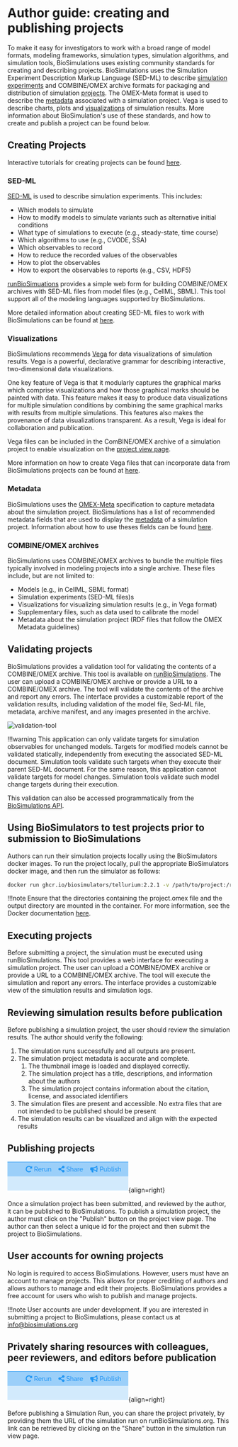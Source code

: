 # Author guide: creating and publishing projects

To make it easy for investigators to work with a broad range of model formats, modeling frameworks, simulation types, simulation algorithms, and simulation tools, BioSimulations uses existing community standards for creating and describing projects. BioSimulations uses the Simulation Experiment Description Markup Language (SED-ML) to describe [simulation experiments](#sed-ml) and COMBINE/OMEX archive formats for packaging and distribution of simulation [projects](#combineomex-archives). The OMEX-Meta format is used to describe the [metadata](#metadata) associated with a simulation project. Vega is used to describe charts, plots and [visualizations](#visualizations) of simulation results. More information about BioSimulation's use of these standards, and how to create and publish a project can be found below.

## Creating Projects

Interactive tutorials for creating projects can be found [here](https://tutorial.biosimulators.org). 
### SED-ML 

[SED-ML](https://sed-ml.org/) is used to describe simulation experiments. This includes:

- Which models to simulate
- How to modify models to simulate variants such as alternative initial conditions
- What type of simulations to execute (e.g., steady-state, time course)
- Which algorithms to use (e.g., CVODE, SSA)
- Which observables to record
- How to reduce the recorded values of the observables
- How to plot the observables
- How to export the observables to reports (e.g., CSV, HDF5)

 [runBioSimuations](https://run.biosimulations.org/create) provides a simple web form for building COMBINE/OMEX archives with SED-ML files from model files (e.g., CellML, SBML). This tool support all of the modeling languages supported by BioSimulations. 

More detailed information about creating SED-ML files to work with BioSimulations can be found at [here](../concepts/Experiments.md).

### Visualizations

BioSimulations recommends [Vega](https://vega.github.io/vega/) for data visualizations of simulation results. Vega is a powerful, declarative grammar for describing interactive, two-dimensional data visualizations.

One key feature of Vega is that it modularly captures the graphical marks which comprise visualizations and how those graphical marks should be painted with data. This feature makes it easy to produce data visualizations for multiple simulation conditions by combining the same graphical marks with results from multiple simulations. This features also makes the provenance of data visualizations transparent. As a result, Vega is ideal for collaboration and publication.

Vega files can be included in the ComBINE/OMEX archive of a simulation project to enable visualization on the [project view page](./user-guide.md#visualizations).

More information on how to create Vega files that can incorporate data from BioSimulations projects can be found at [here](../concepts/Visualizations.md).

### Metadata 
BioSimulations uses the [OMEX-Meta](https://co.mbine.org/standards/omex-metadata) specification to capture metadata about the simulation project. BioSimulations has a list of recommended metadata fields that are used to display the [metadata](./user-guide.md#metadata) of a simulation project. Information about how to use theses fields can be found [here](../concepts/Metadata.md).

### COMBINE/OMEX archives

BioSimulations uses COMBINE/OMEX archives to bundle the multiple files typically involved in modeling projects into a single archive. These files include, but are not limited to:

- Models (e.g., in CellML, SBML format)
- Simulation experiments (SED-ML files)s
- Visualizations for visualizing simulation results (e.g., in Vega format)
- Supplementary files, such as data used to calibrate the model
- Metadata about the simulation project (RDF files that follow the OMEX Metadata guidelines)
 
## Validating projects

BioSimulations provides a validation tool for validating the contents of a COMBINE/OMEX archive. This tool is available on [runBioSimulations](https://run.biosimulations.org/utils/validate-project). The user can upload a COMBINE/OMEX archive or provide a URL to a COMBINE/OMEX archive. The tool will validate the contents of the archive and report any errors. The interface provides a customizable report of the validation results, including validation of the model file, Sed-ML file, metadata, archive manifest, and any images presented in the archive.

![validation-tool](../images/validate.png)

!!!warning
    This application can only validate targets for simulation observables for unchanged models. Targets for modified models cannot be validated statically, independently from executing the associated SED-ML document. Simulation tools validate such targets when they execute their parent SED-ML document. For the same reason, this application cannot validate targets for model changes. Simulation tools validate such model change targets during their execution.



This validation can also be accessed programmatically from the [BioSimulations API](https://combine.api.biosimulations.org).




## Using BioSimulators to test projects prior to submission to BioSimulations

Authors can run their simulation projects locally using the BioSimulators docker images. To run the project locally, pull the appropriate BioSimulators docker image, and then run the simulator as follows:

```bash
docker run ghcr.io/biosimulators/tellurium:2.2.1 -v /path/to/project:/root -v /path/to/output:/root/out -i project.omex -o /root/out
```
!!!note
    Ensure that the directories containing the project.omex file and the output directory are mounted in the container. For more information, see the Docker documentation [here](https://docs.docker.com/storage/bind-mounts/).

## Executing projects

Before submitting a project, the simulation must be executed using runBioSimulations. This tool provides a web interface for executing a simulation project. The user can upload a COMBINE/OMEX archive or provide a URL to a COMBINE/OMEX archive. The tool will execute the simulation and report any errors. The interface provides a customizable view of the simulation results and simulation logs. 


## Reviewing simulation results before publication

Before publishing a simulation project, the user should review the simulation results. The author should verify the following: 

1. The simulation runs successfully and all outputs are present.
1. The simulation project metadata is accurate and complete.
    1. The thumbnail image is loaded and displayed correctly.
    1. The simulation project has a title, descriptions, and information about the authors
    1. The simulation project contains information about the citation, license, and associated identifiers
1. The simulation files are present and accessible. No extra files that are not intended to be published should be present
1. The simulation results can be visualized and align with the expected results
## Publishing projects

![share-button](./images/share.png){align=right}

Once a simulation project has been submitted, and reviewed by the author, it can be published to BioSimulations. To publish a simulation project, the author must click on the "Publish" button on the project view page. The author can then select a unique id for the project and then submit the project to BioSimulations.
## User accounts for owning projects

No login is required to access BioSimulations. However, users must have an account to manage projects. This allows for proper crediting of authors and allows authors to manage and edit their projects. BioSimulations provides a free account for users who wish to publish and manage projects.

!!!note
    User accounts are under development. If you are interested in submitting a project to BioSimulations, please contact us at info@biosimulations.org
## Privately sharing resources with colleagues, peer reviewers, and editors before publication

![share-button](./images/share.png){align=right}

Before publishing a Simulation Run, you can share the project privately, by providing them the URL of the simulation run on runBioSimulations.org. This link can be retrieved by clicking on the "Share" button in the simulation run view page.

